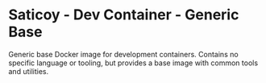 # Saticoy - Dev Container - Generic Base

Generic base Docker image for development containers. Contains no specific language or tooling, but provides a base image with common tools and utilities.
